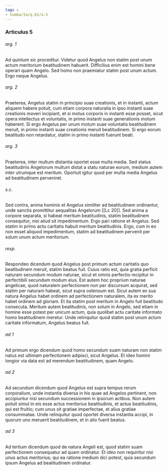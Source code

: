 ```yaml
---
tags : 
- Summa/Ia/q.62/a.5
---
```


### Articulus 5

###### arg. 1
Ad quintum sic proceditur. Videtur quod Angelus non statim post unum actum meritorium beatitudinem habuerit. Difficilius enim est homini bene operari quam Angelo. Sed homo non praemiatur statim post unum actum. Ergo neque Angelus.

###### arg. 2
Praeterea, Angelus statim in principio suae creationis, et in instanti, actum aliquem habere potuit, cum etiam corpora naturalia in ipso instanti suae creationis moveri incipiant, et si motus corporis in instanti esse posset, sicut opera intellectus et voluntatis, in primo instanti suae generationis motum haberent. Si ergo Angelus per unum motum suae voluntatis beatitudinem meruit, in primo instanti suae creationis meruit beatitudinem. Si ergo eorum beatitudo non retardatur, statim in primo instanti fuerunt beati.

###### arg. 3
Praeterea, inter multum distantia oportet esse multa media. Sed status beatitudinis Angelorum multum distat a statu naturae eorum, medium autem inter utrumque est meritum. Oportuit igitur quod per multa media Angelus ad beatitudinem perveniret.

###### s.c.
Sed contra, anima hominis et Angelus similiter ad beatitudinem ordinantur, unde sanctis promittitur aequalitas Angelorum [[Lc 20]]. Sed anima a corpore separata, si habeat meritum beatitudinis, statim beatitudinem consequitur, nisi aliud sit impedimentum. Ergo pari ratione et Angelus. Sed statim in primo actu caritatis habuit meritum beatitudinis. Ergo, cum in eo non esset aliquod impedimentum, statim ad beatitudinem pervenit per solum unum actum meritorium.

###### resp.
Respondeo dicendum quod Angelus post primum actum caritatis quo beatitudinem meruit, statim beatus fuit. Cuius ratio est, quia gratia perficit naturam secundum modum naturae, sicut et omnis perfectio recipitur in perfectibili secundum modum eius. Est autem hoc proprium naturae angelicae, quod naturalem perfectionem non per discursum acquirat, sed statim per naturam habeat, sicut supra ostensum est. Sicut autem ex sua natura Angelus habet ordinem ad perfectionem naturalem, ita ex merito habet ordinem ad gloriam. Et ita statim post meritum in Angelo fuit beatitudo consecuta. Meritum autem beatitudinis, non solum in Angelo, sed etiam in homine esse potest per unicum actum, quia quolibet actu caritate informato homo beatitudinem meretur. Unde relinquitur quod statim post unum actum caritate informatum, Angelus beatus fuit.

###### ad 1
Ad primum ergo dicendum quod homo secundum suam naturam non statim natus est ultimam perfectionem adipisci, sicut Angelus. Et ideo homini longior via data est ad merendum beatitudinem, quam Angelo.

###### ad 2
Ad secundum dicendum quod Angelus est supra tempus rerum corporalium, unde instantia diversa in his quae ad Angelos pertinent, non accipiuntur nisi secundum successionem in ipsorum actibus. Non autem potuit simul in eis esse actus meritorius beatitudinis, et actus beatitudinis, qui est fruitio; cum unus sit gratiae imperfectae, et alius gratiae consummatae. Unde relinquitur quod oportet diversa instantia accipi, in quorum uno meruerit beatitudinem, et in alio fuerit beatus.

###### ad 3
Ad tertium dicendum quod de natura Angeli est, quod statim suam perfectionem consequatur ad quam ordinatur. Et ideo non requiritur nisi unus actus meritorius; qui ea ratione medium dici potest, quia secundum ipsum Angelus ad beatitudinem ordinatur.


